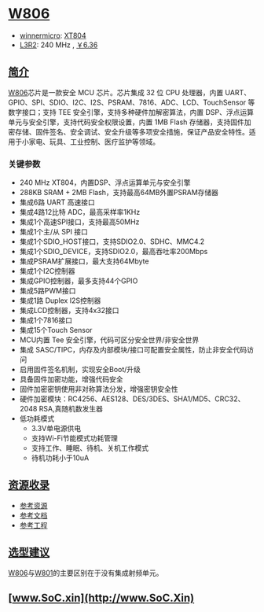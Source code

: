 ﻿# [W806](https://doc.soc.xin/W806)

* [winnermicro](http://www.winnermicro.com/): [XT804](https://github.com/SoCXin/RISC-V)
* [L3R2](https://github.com/SoCXin/Level): 240 MHz , [￥6.36](https://item.szlcsc.com/3266651.html)

## [简介](https://github.com/SoCXin/W806/wiki)

[W806](https://www.winnermicro.com/html/1/156/248/571.html)芯片是一款安全 MCU 芯片。芯片集成 32 位 CPU 处理器，内置 UART、GPIO、SPI、SDIO、I2C、I2S、PSRAM、7816、ADC、LCD、TouchSensor 等数字接口；支持 TEE 安全引擎，支持多种硬件加解密算法，内置 DSP、浮点运算单元与安全引擎，支持代码安全权限设置，内置 1MB Flash 存储器，支持固件加密存储、固件签名、安全调试、安全升级等多项安全措施，保证产品安全特性。适用于小家电、玩具、工业控制、医疗监护等领域。


### 关键参数

* 240 MHz XT804，内置DSP、浮点运算单元与安全引擎
* 288KB SRAM + 2MB Flash，支持最高64MB外置PSRAM存储器
* 集成6路 UART 高速接口
* 集成4路12比特 ADC，最高采样率1KHz
* 集成1个高速SPI接口，支持最高50MHz
* 集成1个主/从 SPI 接口
* 集成1个SDIO_HOST接口，支持SDIO2.0、SDHC、MMC4.2
* 集成1个SDIO_DEVICE，支持SDIO2.0，最高吞吐率200Mbps
* 集成PSRAM扩展接口，最大支持64Mbyte
* 集成1个I2C控制器
* 集成GPIO控制器，最多支持44个GPIO
* 集成5路PWM接口
* 集成1路 Duplex I2S控制器
* 集成LCD控制器，支持4x32接口
* 集成1个7816接口
* 集成15个Touch Sensor
* MCU内置 Tee 安全引擎，代码可区分安全世界/非安全世界
* 集成 SASC/TIPC，内存及内部模块/接口可配置安全属性，防止非安全代码访问
* 启用固件签名机制，实现安全Boot/升级
* 具备固件加密功能，增强代码安全
* 固件加密密钥使用非对称算法分发，增强密钥安全性
* 硬件加密模块：RC4256、AES128、DES/3DES、SHA1/MD5、CRC32、2048 RSA,真随机数发生器
* 低功耗模式
    * 3.3V单电源供电
    * 支持Wi-Fi节能模式功耗管理
    * 支持工作、睡眠、待机、关机工作模式
    * 待机功耗小于10uA


## [资源收录](https://github.com/SoCXin)

* [参考资源](src/)
* [参考文档](docs/)
* [参考工程](project/)

## [选型建议](https://github.com/SoCXin/W806)

[W806](https://github.com/SoCXin/W806)与[W801](https://github.com/SoCXin/W801)的主要区别在于没有集成射频单元。

## [www.SoC.xin](http://www.SoC.Xin)
